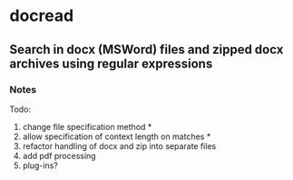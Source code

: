 # docread

## Search in docx (MSWord) files and zipped docx archives using regular expressions

### Notes

Todo:

1. change file specification method \*
2. allow specification of context length on matches \*
3. refactor handling of docx and zip into separate files
4. add pdf processing
5. plug-ins?
